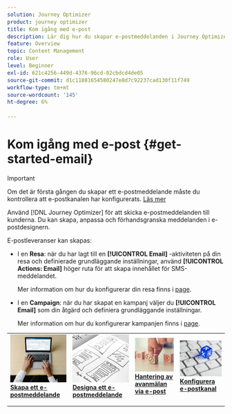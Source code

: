 ```yaml
---
solution: Journey Optimizer
product: journey optimizer
title: Kom igång med e-post
description: Lär dig hur du skapar e-postmeddelanden i Journey Optimizer
feature: Overview
topic: Content Management
role: User
level: Beginner
exl-id: 621c4256-449d-4376-96cd-02cbdcd4de05
source-git-commit: d1c11881654580247e8d7c92237cad130f11f749
workflow-type: tm+mt
source-wordcount: '145'
ht-degree: 6%

---
```


# Kom igång med e-post {#get-started-email}

>[!IMPORTANT]
>
>Om det är första gången du skapar ett e-postmeddelande måste du kontrollera att e-postkanalen har konfigurerats. [Läs mer](email-settings.md)

Använd [!DNL Journey Optimizer] för att skicka e-postmeddelanden till kunderna. Du kan skapa, anpassa och förhandsgranska meddelanden i e-postdesignern.

E-postleveranser kan skapas:

* I en **Resa**: när du har lagt till en **[!UICONTROL Email]** -aktiviteten på din resa och definierade grundläggande inställningar, använd **[!UICONTROL Actions: Email]** höger ruta för att skapa innehållet för SMS-meddelandet.

   Mer information om hur du konfigurerar din resa finns i [page](../building-journeys/journey-gs.md).

* I en **Campaign**: när du har skapat en kampanj väljer du **[!UICONTROL Email]** som din åtgärd och definiera grundläggande inställningar.

   Mer information om hur du konfigurerar kampanjen finns i [page](../campaigns/create-campaign.md#configure).

<table style="table-layout:fixed"><tr style="border: 0;">
<td>
<a href="create-email.md">
<img alt="Lead" src="../assets/do-not-localize/email-create.jpeg">
</a>
<div><a href="create-email.md"><strong>Skapa ett e-postmeddelande</strong>
</div>
<p>
</td>
<td>
<a href="get-started-email-design.md">
<img alt="Sällan" src="../assets/do-not-localize/email-design.jpg">
</a>
<div>
<a href="get-started-email-design.md"><strong>Designa ett e-postmeddelande</strong></a>
</div>
<p></td>
<td>
<a href="email-opt-out.md">
<img alt="Validering" src="../assets/do-not-localize/email-opt-out.jpg">
</a>
<div>
<a href="email-opt-out.md"><strong>Hantering av avanmälan via e-post</strong></a>
</div>
<p>
</td>
<td>
<a href="email-settings.md">
<img alt="Validering" src="../assets/do-not-localize/email-config.jpg">
</a>
<div>
<a href="email-settings.md"><strong>Konfigurera e-postkanal</strong></a>
</div>
<p>
</td>
</tr></table>
